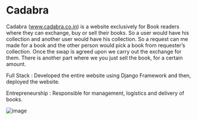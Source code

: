 # Cadabra

Cadabra (www.cadabra.co.in) is a website exclusively for Book readers where they can exchange, buy or sell their books. 
So a user would have his collection and another user would have his collection. So a request can me made for a book and the other person would pick a book from requester’s collection. 
Once the swap is agreed upon we carry out the exchange for them. There is another part where we you just sell the book, for a certain amount.

Full Stack : Developed the entire website using Django Framework and then, deployed the website.

Entrepreneurship : Responsible for management, logistics and delivery of books.


![image](https://user-images.githubusercontent.com/25560037/151745640-1a983af2-ab5d-414f-a428-ee81b3f4c24c.png)
